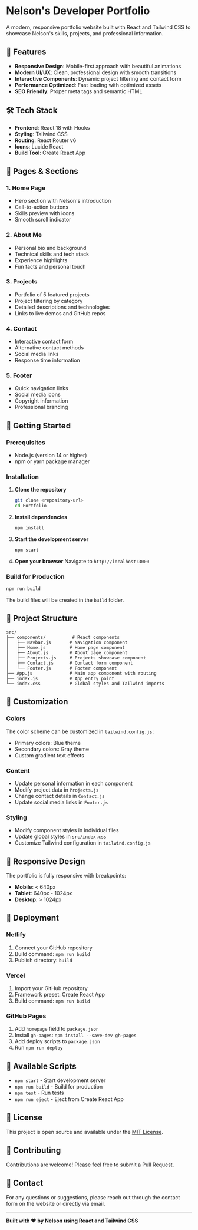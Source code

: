 # Nelson's Developer Portfolio

A modern, responsive portfolio website built with React and Tailwind CSS to showcase Nelson's skills, projects, and professional information.

## 🚀 Features

- **Responsive Design**: Mobile-first approach with beautiful animations
- **Modern UI/UX**: Clean, professional design with smooth transitions
- **Interactive Components**: Dynamic project filtering and contact form
- **Performance Optimized**: Fast loading with optimized assets
- **SEO Friendly**: Proper meta tags and semantic HTML

## 🛠️ Tech Stack

- **Frontend**: React 18 with Hooks
- **Styling**: Tailwind CSS
- **Routing**: React Router v6
- **Icons**: Lucide React
- **Build Tool**: Create React App

## 📱 Pages & Sections

### 1. Home Page
- Hero section with Nelson's introduction
- Call-to-action buttons
- Skills preview with icons
- Smooth scroll indicator

### 2. About Me
- Personal bio and background
- Technical skills and tech stack
- Experience highlights
- Fun facts and personal touch

### 3. Projects
- Portfolio of 5 featured projects
- Project filtering by category
- Detailed descriptions and technologies
- Links to live demos and GitHub repos

### 4. Contact
- Interactive contact form
- Alternative contact methods
- Social media links
- Response time information

### 5. Footer
- Quick navigation links
- Social media icons
- Copyright information
- Professional branding

## 🚀 Getting Started

### Prerequisites
- Node.js (version 14 or higher)
- npm or yarn package manager

### Installation

1. **Clone the repository**
   ```bash
   git clone <repository-url>
   cd Portfolio
   ```

2. **Install dependencies**
   ```bash
   npm install
   ```

3. **Start the development server**
   ```bash
   npm start
   ```

4. **Open your browser**
   Navigate to `http://localhost:3000`

### Build for Production

```bash
npm run build
```

The build files will be created in the `build` folder.

## 📁 Project Structure

```
src/
├── components/          # React components
│   ├── Navbar.js       # Navigation component
│   ├── Home.js         # Home page component
│   ├── About.js        # About page component
│   ├── Projects.js     # Projects showcase component
│   ├── Contact.js      # Contact form component
│   └── Footer.js       # Footer component
├── App.js              # Main app component with routing
├── index.js            # App entry point
└── index.css           # Global styles and Tailwind imports
```

## 🎨 Customization

### Colors
The color scheme can be customized in `tailwind.config.js`:
- Primary colors: Blue theme
- Secondary colors: Gray theme
- Custom gradient text effects

### Content
- Update personal information in each component
- Modify project data in `Projects.js`
- Change contact details in `Contact.js`
- Update social media links in `Footer.js`

### Styling
- Modify component styles in individual files
- Update global styles in `src/index.css`
- Customize Tailwind configuration in `tailwind.config.js`

## 📱 Responsive Design

The portfolio is fully responsive with breakpoints:
- **Mobile**: < 640px
- **Tablet**: 640px - 1024px
- **Desktop**: > 1024px

## 🚀 Deployment

### Netlify
1. Connect your GitHub repository
2. Build command: `npm run build`
3. Publish directory: `build`

### Vercel
1. Import your GitHub repository
2. Framework preset: Create React App
3. Build command: `npm run build`

### GitHub Pages
1. Add `homepage` field to `package.json`
2. Install `gh-pages`: `npm install --save-dev gh-pages`
3. Add deploy scripts to `package.json`
4. Run `npm run deploy`

## 🔧 Available Scripts

- `npm start` - Start development server
- `npm run build` - Build for production
- `npm test` - Run tests
- `npm run eject` - Eject from Create React App

## 📝 License

This project is open source and available under the [MIT License](LICENSE).

## 🤝 Contributing

Contributions are welcome! Please feel free to submit a Pull Request.

## 📧 Contact

For any questions or suggestions, please reach out through the contact form on the website or directly via email.

---

**Built with ❤️ by Nelson using React and Tailwind CSS** 